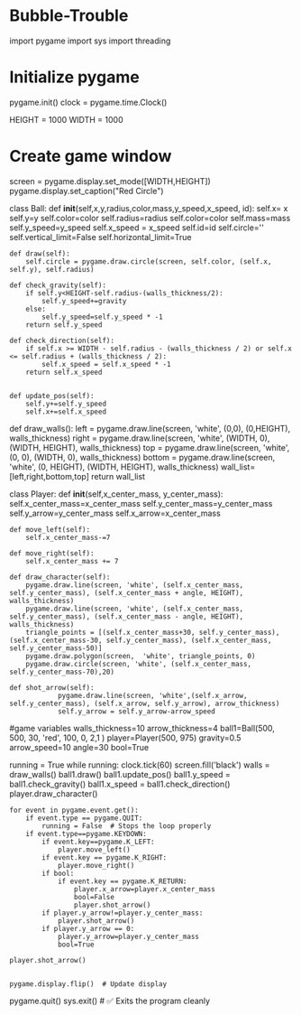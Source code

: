 # Bubble-Trouble
import pygame
import sys
import threading

# Initialize pygame
pygame.init()
clock = pygame.time.Clock()

HEIGHT = 1000
WIDTH = 1000
# Create game window
screen = pygame.display.set_mode([WIDTH,HEIGHT])
pygame.display.set_caption("Red Circle")


class Ball:
    def __init__(self,x,y,radius,color,mass,y_speed,x_speed, id):
        self.x= x
        self.y=y
        self.color=color
        self.radius=radius
        self.color=color
        self.mass=mass
        self.y_speed=y_speed
        self.x_speed = x_speed
        self.id=id
        self.circle=''
        self.vertical_limit=False
        self.horizontal_limit=True

    def draw(self):
        self.circle = pygame.draw.circle(screen, self.color, (self.x, self.y), self.radius)

    def check_gravity(self):
        if self.y<HEIGHT-self.radius-(walls_thickness/2):
            self.y_speed+=gravity
        else:
            self.y_speed=self.y_speed * -1
        return self.y_speed

    def check_direction(self):
        if self.x >= WIDTH - self.radius - (walls_thickness / 2) or self.x <= self.radius + (walls_thickness / 2):
            self.x_speed = self.x_speed * -1
        return self.x_speed


    def update_pos(self):
        self.y+=self.y_speed
        self.x+=self.x_speed

def draw_walls():
    left = pygame.draw.line(screen, 'white', (0,0), (0,HEIGHT), walls_thickness)
    right = pygame.draw.line(screen, 'white', (WIDTH, 0), (WIDTH, HEIGHT), walls_thickness)
    top =  pygame.draw.line(screen, 'white', (0, 0), (WIDTH, 0), walls_thickness)
    bottom = pygame.draw.line(screen, 'white', (0, HEIGHT), (WIDTH, HEIGHT), walls_thickness)
    wall_list=[left,right,bottom,top]
    return wall_list

class Player:
    def __init__(self,x_center_mass, y_center_mass):
        self.x_center_mass=x_center_mass
        self.y_center_mass=y_center_mass
        self.y_arrow=y_center_mass
        self.x_arrow=x_center_mass

    def move_left(self):
        self.x_center_mass-=7

    def move_right(self):
        self.x_center_mass += 7

    def draw_character(self):
        pygame.draw.line(screen, 'white', (self.x_center_mass, self.y_center_mass), (self.x_center_mass + angle, HEIGHT), walls_thickness)
        pygame.draw.line(screen, 'white', (self.x_center_mass, self.y_center_mass), (self.x_center_mass - angle, HEIGHT), walls_thickness)
        triangle_points = [(self.x_center_mass+30, self.y_center_mass), (self.x_center_mass-30, self.y_center_mass), (self.x_center_mass, self.y_center_mass-50)]
        pygame.draw.polygon(screen,  'white', triangle_points, 0)
        pygame.draw.circle(screen, 'white', (self.x_center_mass, self.y_center_mass-70),20)

    def shot_arrow(self):
                pygame.draw.line(screen, 'white',(self.x_arrow, self.y_center_mass), (self.x_arrow, self.y_arrow), arrow_thickness)
                self.y_arrow = self.y_arrow-arrow_speed


#game variables
walls_thickness=10
arrow_thickness=4
ball1=Ball(500, 500, 30, 'red', 100, 0, 2,1 )
player=Player(500, 975)
gravity=0.5
arrow_speed=10
angle=30
bool=True

running = True
while running:
    clock.tick(60)
    screen.fill('black')
    walls = draw_walls()
    ball1.draw()
    ball1.update_pos()
    ball1.y_speed = ball1.check_gravity()
    ball1.x_speed = ball1.check_direction()
    player.draw_character()

    for event in pygame.event.get():
        if event.type == pygame.QUIT:
            running = False  # Stops the loop properly
        if event.type==pygame.KEYDOWN:
            if event.key==pygame.K_LEFT:
                player.move_left()
            if event.key == pygame.K_RIGHT:
                player.move_right()
            if bool:
                if event.key == pygame.K_RETURN:
                    player.x_arrow=player.x_center_mass
                    bool=False
                    player.shot_arrow()
            if player.y_arrow!=player.y_center_mass:
                player.shot_arrow()
            if player.y_arrow == 0:
                player.y_arrow=player.y_center_mass
                bool=True

    player.shot_arrow()


    pygame.display.flip()  # Update display

pygame.quit()
sys.exit()  # ✅ Exits the program cleanly

